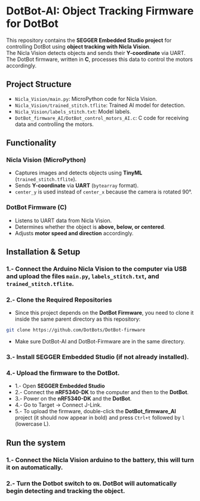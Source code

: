 # DotBot-AI: Object Tracking Firmware for DotBot  

This repository contains the **SEGGER Embedded Studio project** for controlling DotBot using **object tracking with Nicla Vision**.  
The Nicla Vision detects objects and sends their **Y-coordinate** via UART. The DotBot firmware, written in **C**, processes this data to control the motors accordingly.

## Project Structure
- `Nicla_Vision/main.py`: MicroPython code for Nicla Vision.
- `Nicla_Vision/trained_stitch.tflite`: Trained AI model for detection.
- `Nicla_Vision/labels_stitch.txt`: Model labels.
- `DotBot_firmware_AI/DotBot_control_motors_AI.c`: C code for receiving data and controlling the motors.

## Functionality  
### **Nicla Vision (MicroPython)**
- Captures images and detects objects using **TinyML** (`trained_stitch.tflite`).  
- Sends **Y-coordinate** via **UART** (`bytearray` format).  
- `center_y` is used instead of `center_x` because the camera is rotated 90°.

### **DotBot Firmware (C)**
- Listens to UART data from Nicla Vision.  
- Determines whether the object is **above, below, or centered**.  
- Adjusts **motor speed and direction** accordingly. 

## Installation & Setup

### 1.- Connect the Arduino Nicla Vision to the computer via USB and upload the files `main.py`, `labels_stitch.txt`, and `trained_stitch.tflite`.
  
### 2.- Clone the Required Repositories
- Since this project depends on the **DotBot Firmware**, you need to clone it inside the same parent directory as this repository: 

```bash
git clone https://github.com/DotBots/DotBot-firmware
```

- Make sure DotBot-AI and DotBot-Firmware are in the same directory.

### 3.- Install **SEGGER Embedded Studio** (if not already installed).

### 4.- Upload the firmware to the DotBot.

- 1.- Open **SEGGER Embedded Studio**
- 2.- Connect the **nRF5340-DK** to the computer and then to the **DotBot**.
- 3.- Power on the **nRF5340-DK** and the **DotBot**.
- 4.- Go to Target -> Connect J-Link.
- 5.- To upload the firmware, double-click the **DotBot_firmware_AI** project (it should now appear in bold) and press `Ctrl+t` followed by `l` (lowercase L).

## Run the system

### 1.- Connect the Nicla Vision arduino to the battery, this will turn it on automatically. 
### 2.- Turn the Dotbot switch to `ON`. DotBot will automatically begin detecting and tracking the object.
